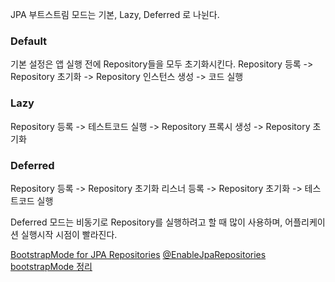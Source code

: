 JPA 부트스트림 모드는 기본,  Lazy, Deferred 로 나뉜다.

###  Default
기본 설정은 앱 실행 전에 Repository들을 모두 초기화시킨다.
Repository 등록 
-> Repository 초기화
-> Repository 인스턴스 생성
-> 코드 실행

### Lazy
Repository 등록
-> 테스트코드 실행
-> Repository 프록시 생성
-> Repository 초기화

### Deferred
Repository 등록
-> Repository 초기화 리스너 등록
-> Repository 초기화
-> 테스트코드 실행

Deferred 모드는 비동기로 Repository를 실행하려고 할 때 많이 사용하며, 어플리케이션 실행시작 시점이 빨라진다.


[BootstrapMode for JPA Repositories](https://www.baeldung.com/jpa-bootstrap-mode)
[@EnableJpaRepositories bootstrapMode 정리](https://effortguy.tistory.com/281)